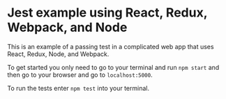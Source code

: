 # Jest example using React, Redux, Webpack, and Node

This is an example of a passing test in a complicated web app that uses React, Redux, Node, and Webpack.

To get started you only need to go to your terminal and run `npm start` and then go to your browser and go to `localhost:5000`.

To run the tests enter `npm test` into your terminal.